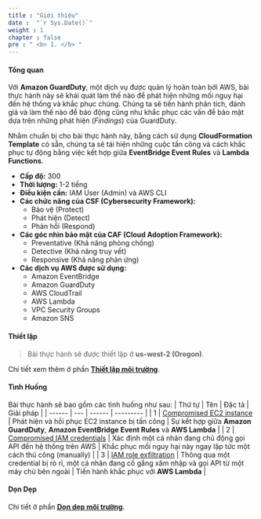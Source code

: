 ```yaml
---
title : "Giới thiệu"
date :  "`r Sys.Date()`" 
weight : 1 
chapter : false
pre : " <b> 1. </b> "
---
```

#### Tổng quan
Với **Amazon GuardDuty**, một dịch vụ được quản lý hoàn toàn bởi AWS, bài thực hành này sẽ khái quát làm thế nào để phát hiện những mối nguy hại đến hệ thống và khắc phục chúng. Chúng ta sẽ tiến hành phân tích, đánh giá và làm thế nào để báo động cũng như khắc phục các vấn đề bảo mật dựa trên những phát hiện (*Findings*) của GuardDuty.

Nhằm chuẩn bị cho bài thực hành này, bằng cách sử dụng **CloudFormation Template** có sẵn, chúng ta sẽ tái hiện những cuộc tấn công và cách khắc phục tự động bằng việc kết hợp giữa **EventBridge Event Rules** và **Lambda Functions**.
- **Cấp độ:** 300
- **Thời lượng:** 1-2 tiếng
- **Điều kiện cần:** IAM User (Admin) và AWS CLI
- **Các chức năng của **CSF** (Cybersecurity Framework):**
  - Bảo vệ (Protect)
  - Phát hiện (Detect)
  - Phản hồi (Respond)
- **Các góc nhìn bảo mật của **CAF** (Cloud Adoption Framework):**
  - Preventative (Khả năng phòng chống)
  - Detective (Khả năng truy vết)
  - Responsive (Khả năng phản ứng)
- **Các dịch vụ AWS được sử dụng:**
  - Amazon EventBridge
  - Amazon GuardDuty
  - AWS CloudTrail
  - AWS Lambda
  - VPC Security Groups
  - Amazon SNS

#### Thiết lập
> Bài thực hành sẽ được thiết lập ở **us-west-2 (Oregon)**.

Chi tiết xem thêm ở phần [**Thiết lập môi trường**](1-environment-setup/).

#### Tình Huống
Bài thực hành sẽ bao gồm các tình huống như sau:
| Thứ tự | Tên | Đặc tả | Giải pháp |
| ------ | --- | ------ | --------- |
| 1 | [Compromised EC2 instance](3-compromised-ec2-instance/) | Phát hiện và hồi phục EC2 instance bị tấn công | Sự kết hợp giữa **Amazon GuardDuty**, **Amazon EventBridge Event Rules** và **AWS Lambda** |
| 2 | [Compromised IAM credentials](4-compromised-iam-credentials/) | Xác định một cá nhân đang chủ động gọi API đến hệ thống trên AWS | Khắc phục mối nguy hại này ngay lập tức một cách thủ công (manually) |
| 3 | [IAM role exfiltration](5-iam-role-credential-exfiltration/) | Thông qua một credential bị rò rỉ, một cá nhân đang cố gắng xâm nhập và gọi API từ một máy chủ bên ngoài | Tiến hành khắc phục với **AWS Lambda** |

#### Dọn Dẹp
Chi tiết ở phần [**Dọn dẹp môi trường**](7-environment-cleanup/).